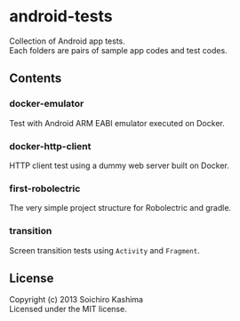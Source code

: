 android-tests
=============

Collection of Android app tests.  
Each folders are pairs of sample app codes and test codes.

## Contents

### docker-emulator

Test with Android ARM EABI emulator executed on Docker.

### docker-http-client

HTTP client test using a dummy web server built on Docker.

### first-robolectric

The very simple project structure for Robolectric and gradle.

### transition

Screen transition tests using `Activity` and `Fragment`.

## License

Copyright (c) 2013 Soichiro Kashima  
Licensed under the MIT license.